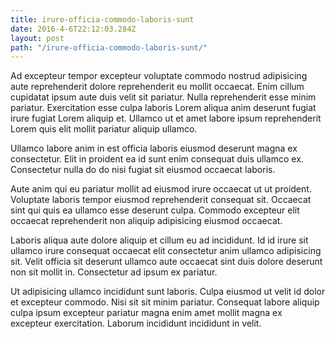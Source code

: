 ```yaml
---
title: irure-officia-commodo-laboris-sunt
date: 2016-4-6T22:12:03.284Z
layout: post
path: "/irure-officia-commodo-laboris-sunt/"
---
```


Ad excepteur tempor excepteur voluptate commodo nostrud adipisicing aute reprehenderit dolore reprehenderit eu mollit occaecat. Enim cillum cupidatat ipsum aute duis velit sit pariatur. Nulla reprehenderit esse minim pariatur. Exercitation esse culpa laboris Lorem aliqua anim deserunt fugiat irure fugiat Lorem aliquip et. Ullamco ut et amet labore ipsum reprehenderit Lorem quis elit mollit pariatur aliquip ullamco.

Ullamco labore anim in est officia laboris eiusmod deserunt magna ex consectetur. Elit in proident ea id sunt enim consequat duis ullamco ex. Consectetur nulla do do nisi fugiat sit eiusmod occaecat laboris.

Aute anim qui eu pariatur mollit ad eiusmod irure occaecat ut ut proident. Voluptate laboris tempor eiusmod reprehenderit consequat sit. Occaecat sint qui quis ea ullamco esse deserunt culpa. Commodo excepteur elit occaecat reprehenderit non aliquip adipisicing eiusmod occaecat.

Laboris aliqua aute dolore aliquip et cillum eu ad incididunt. Id id irure sit ullamco irure consequat occaecat elit consectetur anim ullamco adipisicing sit. Velit officia sit deserunt ullamco aute occaecat sint duis dolore deserunt non sit mollit in. Consectetur ad ipsum ex pariatur.

Ut adipisicing ullamco incididunt sunt laboris. Culpa eiusmod ut velit id dolor et excepteur commodo. Nisi sit sit minim pariatur. Consequat labore aliquip culpa ipsum excepteur pariatur magna enim amet mollit magna ex excepteur exercitation. Laborum incididunt incididunt in velit.